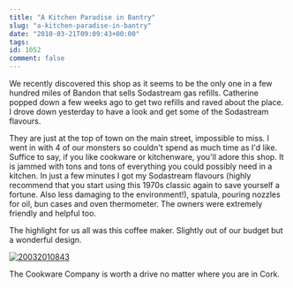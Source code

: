 ```yaml
---
title: "A Kitchen Paradise in Bantry"
slug: "a-kitchen-paradise-in-bantry"
date: "2010-03-21T09:09:43+00:00"
tags:
id: 1052
comment: false
---
```


We recently discovered this shop as it seems to be the only one in a few hundred miles of Bandon that sells Sodastream gas refills. Catherine popped down a few weeks ago to get two refills and raved about the place. I drove down yesterday to have a look and get some of the Sodastream flavours.

They are just at the top of town on the main street, impossible to miss. I went in with 4 of our monsters so couldn't spend as much time as I'd like. Suffice to say, if you like cookware or kitchenware, you'll adore this shop. It is jammed with tons and tons of everything you could possibly need in a kitchen. In just a few minutes I got my Sodastream flavours (highly recommend that you start using this 1970s classic again to save yourself a fortune. Also less damaging to the environment!), spatula, pouring nozzles for oil, bun cases and oven thermometer. The owners were extremely friendly and helpful too.

The highlight for us all was this coffee maker. Slightly out of our budget but a wonderful design.

[![](https://s3-eu-west-1.amazonaws.com/conoroneill.com/wp-content/uploads/2010/03/20032010843-300x225.jpg "20032010843")](https://s3-eu-west-1.amazonaws.com/conoroneill.com/wp-content/uploads/2010/03/20032010843.jpg)

The Cookware Company is worth a drive no matter where you are in Cork.
